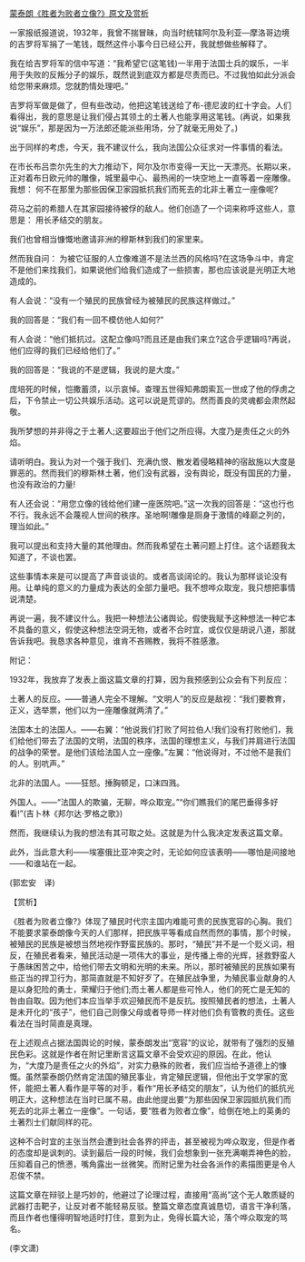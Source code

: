 [蒙泰朗《胜者为败者立像?》原文及赏析](https://www.vrrw.net/wx/12324.html)

一家报纸报道说，1932年，我曾不揣冒昧，向当时统辖阿尔及利亚—摩洛哥边境的吉罗将军捐了一笔钱，既然这件小事今日已经公开，我就想做些解释了。

我在给吉罗将军的信中写道：“我希望它(这笔钱)一半用于法国士兵的娱乐，一半用于失败的反叛分子的娱乐，既然说到底双方都是尽责而已。不过我怕如此分派会给您带来麻烦。您就酌情处理吧。”

吉罗将军做是做了，但有些改动，他把这笔钱送给了布-德尼波的红十字会。人们看得出，我的意思是让我们侵占其领土的土著人也能享用这笔钱。(再说，如果我说“娱乐”，那是因为一万法郎还能派些用场，分了就毫无用处了。)

出于同样的考虑，今天，我不建议什么，我向法国公众征求对一件事情的看法。

在市长布吕柰尔先生的大力推动下，阿尔及尔市变得一天比一天漂亮。长期以来，正对着布日欧元帅的雕像，城里最中心、最热闹的一块空地上一直等着一座雕像。我想： 何不在那里为那些因保卫家园抵抗我们而死去的北非土著立一座像呢?

荷马之前的希腊人在其家园接待被俘的敌人。他们创造了一个词来称呼这些人，意思是： 用长矛结交的朋友。

我们也曾相当慷慨地邀请非洲的穆斯林到我们的家里来。



然而我自问： 为被它征服的人立像难道不是法兰西的风格吗?在这场争斗中，肯定不是他们来找我们，如果说他们给我们造成了一些损害，那也应该说是光明正大地造成的。

有人会说：“没有一个殖民的民族曾经为被殖民的民族这样做过。”

我的回答是：“我们有一回不模仿他人如何?”

有人会说：“他们抵抗过。这配立像吗?而且还是由我们来立?这合乎逻辑吗?再说，他们应得的我们已经给他们了。”

我的回答是：“我说的不是逻辑，我说的是大度。”

庞培死的时候，恺撒蓄须，以示哀悼。查理五世得知弗朗索瓦一世成了他的俘虏之后，下令禁止一切公共娱乐活动。这可以说是荒谬的。然而善良的灵魂都会肃然起敬。

我所梦想的并非得之于土著人;这要超出于他们之所应得。大度乃是责任之火的外焰。

请听明白。我认为对一个强于我们、充满仇恨、散发着侵略精神的宿敌施以大度是罪恶的。然而我们的穆斯林土著，他们没有武器，没有舆论，既没有国民的力量，也没有政治的力量!

有人还会说：“用您立像的钱给他们建一座医院吧。”这一次我的回答是：“这也行也不行。我永远不会蔑视人世间的秩序。圣地啊!雕像是厕身于激情的峰巅之列的，理当如此。”

我可以提出和支持大量的其他理由。然而我希望在土著问题上打住。这个话题我太知道了，不谈也罢。

这些事情本来是可以提高了声音谈谈的。或者高谈阔论的。我认为那样谈论没有用。让单纯的意义的力量成为表达的全部力量吧。我不想哗众取宠，我只想把事情说清楚。

再说一遍，我不建议什么。我把一种想法公诸舆论。假使我赋予这种想法一种它本不具备的意义，假使这种想法空洞无物，或者不合时宜，或仅仅是胡说八道，那就告诉我吧。我恳求各种意见，谁肯不吝赐教，我将不胜感激。

附记：

1932年，我放弃了发表上面这篇文章的打算，因为我预感到公众会有下列反应：

土著人的反应。——普通人完全不理解。“文明人”的反应是敌视：“我们要教育，正义，选举票，他们以为一座雕像就两清了。”

法国本土的法国人。——右翼：“他说我们打败了阿拉伯人!我们没有打败他们，我们给他们带去了法国的文明，法国的秩序，法国的理想主义，与我们并肩进行法国的战争的荣誉。是他们该给法国人立一座像。”左翼：“他说得对，不过他不是我们的人。别吭声。”

北非的法国人。——狂怒。捶胸顿足，口沫四溅。

外国人。——“法国人的欺骗，无聊，哗众取宠。”“你们瞧我们的尾巴垂得多好看!”(吉卜林《邦尔达·罗格之歌》)

然而，我继续认为我的想法有其可取之处。这就是为什么我决定发表这篇文章。

此外，当此意大利——埃塞俄比亚冲突之时，无论如何应该表明——哪怕是间接地——和谁站在一起。

(郭宏安　译)

【赏析】

《胜者为败者立像?》体现了殖民时代宗主国内难能可贵的民族宽容的心胸。我们不能要求蒙泰朗像今天的人们那样，把民族平等看成自然而然的事情，那个时候，被殖民的民族是被想当然地视作野蛮民族的。那时，“殖民”并不是一个贬义词，相反，在殖民者看来，殖民活动是一项伟大的事业，是传播上帝的光辉，拯救野蛮人于愚昧困苦之中，给他们带去文明和光明的未来。所以，那时被殖民的民族如果有些正当的捍卫行为，那简直就是不知好歹了。在殖民战争里，为殖民事业献身的人是以身犯险的勇士，荣耀归于他们;而土著人都是些可怜人，他们的死亡是无知的咎由自取。因为他们本应当举手欢迎殖民而不是反抗。按照殖民者的想法，土著人是未开化的“孩子”，他们自己则像父母或者导师一样对他们负有管教的责任。这些看法在当时简直是真理。

在上述观点占据法国舆论的时候，蒙泰朗发出“宽容”的议论，就带有了强烈的反殖民色彩。这就是作者在附记里断言这篇文章不会受欢迎的原因。在此，他认为，“大度乃是责任之火的外焰”，对实力悬殊的败者，我们应当给予道德上的慷慨。虽然蒙泰朗仍然肯定法国的殖民事业，肯定殖民逻辑，但他出于文学家的宽怀，能把土著人看作是平等的对手，看作“用长矛结交的朋友”，认为他们的抵抗光明正大，这种想法在当时已属不易。由此他提出要“为那些因保卫家园抵抗我们而死去的北非土著立一座像”。一句话，要“胜者为败者立像”，给倒在地上的英勇的土著烈士们献同样的花。

这种不合时宜的主张当然会遭到社会各界的抨击，甚至被视为哗众取宠，但是作者的态度却是讽刺的。读到最后一段的时候，我们会想象到一张充满嘲弄神色的脸，压抑着自己的愤懑，嘴角露出一丝微笑。而附记里为社会各派作的素描图更是令人忍俊不禁。

这篇文章在辩驳上是巧妙的，他避过了论理过程，直接用“高尚”这个无人敢质疑的武器打击靶子，让反对者不能轻易反驳。整篇文章态度真诚恳切，语言干净利落，而且作者也懂得明智地适时打住，意到为止，免得长篇大论，落个哗众取宠的骂名。

(李文潇)

